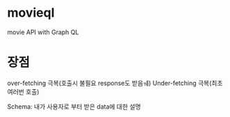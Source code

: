 # movieql
movie API with Graph QL

# 장점
over-fetching 극복(호출시 불필요 response도 받음ㅞ)
Under-fetching 극복(최초 여러번 호출)

Schema: 내가 사용자로 부터 받은 data에 대한 설명